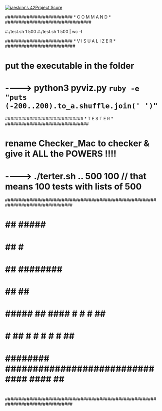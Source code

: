 [![jaeskim's 42Project Score](https://badge42.herokuapp.com/api/project/abouhlel/push_swap)](https://github.com/JaeSeoKim/badge42)


######################### * C O M M A N D * ################################

#./test.sh 1 500 
#./test.sh 1 500 | wc -l  

######################### * V I S U A L I Z E R * ##########################

# put the executable in the folder 
# ----> python3 pyviz.py `ruby -e "puts (-200..200).to_a.shuffle.join(' ')"`  

############################# * T E S T E R * ###############################

# rename Checker_Mac to checker & give it ALL the POWERS !!!!
# ----> ./terter.sh .. 500 100     // that means 100 tests with lists of 500




#################################################################################
#                   ##                                              #####       #
#                   ##                                             #            #
#                   ##                                           ########       #
#                   ##                                              ##          #
#        #####	  	##		              	####	# 	#	  #           ##          #
#       #           ##		                #  #	#	  #	  #           ##          #
#    ########	    	########################### #### ####           ##          #
#                                                                               #
#################################################################################
